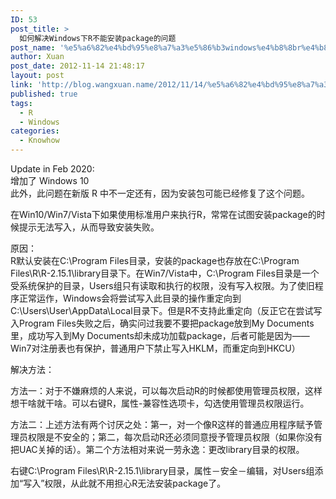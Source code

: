 ```yaml
---
ID: 53
post_title: >
  如何解决Windows下R不能安装package的问题
post_name: '%e5%a6%82%e4%bd%95%e8%a7%a3%e5%86%b3windows%e4%b8%8br%e4%b8%8d%e8%83%bd%e5%ae%89%e8%a3%85package%e7%9a%84%e9%97%ae%e9%a2%98'
author: Xuan
post_date: 2012-11-14 21:48:17
layout: post
link: 'http://blog.wangxuan.name/2012/11/14/%e5%a6%82%e4%bd%95%e8%a7%a3%e5%86%b3windows%e4%b8%8br%e4%b8%8d%e8%83%bd%e5%ae%89%e8%a3%85package%e7%9a%84%e9%97%ae%e9%a2%98/'
published: true
tags:
  - R
  - Windows
categories:
  - Knowhow
---
```

Update in Feb 2020:  
增加了 Windows 10  
此外，此问题在新版 R 中不一定还有，因为安装包可能已经修复了这个问题。

在Win10/Win7/Vista下如果使用标准用户来执行R，常常在试图安装package的时候提示无法写入，从而导致安装失败。

原因：  
R默认安装在C:\Program Files目录，安装的package也存放在C:\Program Files\R\R-2.15.1\library目录下。在Win7/Vista中，C:\Program Files目录是一个受系统保护的目录，Users组只有读取和执行的权限，没有写入权限。为了使旧程序正常运作，Windows会将尝试写入此目录的操作重定向到C:\Users\User\AppData\Local目录下。但是R不支持此重定向（反正它在尝试写入Program Files失败之后，确实问过我要不要把package放到My Documents里，成功写入到My Documents却未成功加载package，后者可能是因为——Win7对注册表也有保护，普通用户下禁止写入HKLM，而重定向到HKCU）



解决方法：

方法一：对于不嫌麻烦的人来说，可以每次启动R的时候都使用管理员权限，这样想干啥就干啥。可以右键R，属性-兼容性选项卡，勾选使用管理员权限运行。

方法二：上述方法有两个讨厌之处：第一，对一个像R这样的普通应用程序赋予管理员权限是不安全的；第二，每次启动R还必须同意授予管理员权限（如果你没有把UAC关掉的话）。第二个方法相对来说一劳永逸：更改library目录的权限。

右键C:\Program Files\R\R-2.15.1\library目录，属性－安全－编辑，对Users组添加“写入”权限，从此就不用担心R无法安装package了。